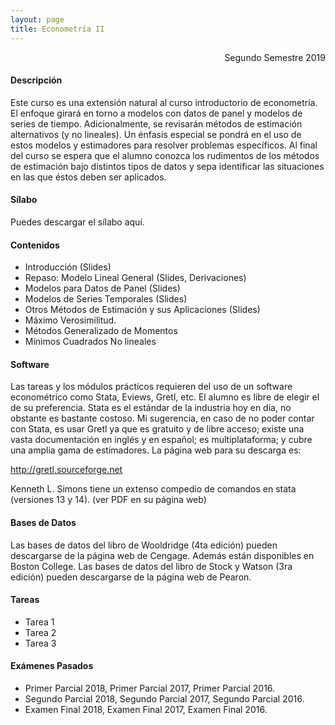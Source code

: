 ```yaml
---
layout: page
title: Econometría II
---
```


<div style="text-align: right"> Segundo Semestre 2019 </div>

#### Descripción

Este curso es una extensión natural al curso introductorio de econometría. El enfoque girará en torno a modelos con datos de panel y modelos de series de tiempo. Adicionalmente, se revisarán métodos de estimación alternativos (y no lineales). Un énfasis especial se pondrá en el uso de estos modelos y estimadores para resolver problemas específicos. Al final del curso se espera que el alumno conozca los rudimentos de los métodos de estimación bajo distintos tipos de datos y sepa identificar las situaciones en las que éstos deben ser aplicados.

#### Sílabo

Puedes descargar el sílabo aquí.

#### Contenidos

- Introducción (Slides)
- Repaso: Modelo Lineal General (Slides, Derivaciones)
- Modelos para Datos de Panel (Slides)
- Modelos de Series Temporales (Slides)
- Otros Métodos de Estimación y sus Aplicaciones (Slides)
- Máximo Verosimilitud.
- Métodos Generalizado de Momentos
- Mínimos Cuadrados No lineales

#### Software

Las tareas y los módulos prácticos requieren del uso de un software econométrico como Stata, Eviews, Gretl, etc. El alumno es libre de elegir el de su preferencia. Stata es el estándar de la industria hoy en día, no obstante es bastante costoso. Mi sugerencia, en caso de no poder contar con Stata, es usar Gretl ya que es gratuito y de libre acceso; existe una vasta documentación en inglés y en español; es multiplataforma; y cubre una amplia gama de estimadores. La página web para su descarga es:

http://gretl.sourceforge.net

Kenneth L. Simons tiene un extenso compedio de comandos en stata (versiones 13 y 14). (ver PDF en su página web)

#### Bases de Datos

Las bases de datos del libro de Wooldridge (4ta edición) pueden descargarse de la página web de Cengage. Además están disponibles en Boston College.
Las bases de datos del libro de Stock y Watson (3ra edición) pueden descargarse de la página web de Pearon.

#### Tareas

- Tarea 1
- Tarea 2
- Tarea 3

#### Exámenes Pasados

- Primer Parcial 2018, Primer Parcial 2017, Primer Parcial 2016.
- Segundo Parcial 2018, Segundo Parcial 2017, Segundo Parcial 2016.
- Examen Final 2018, Examen Final 2017, Examen Final 2016.
